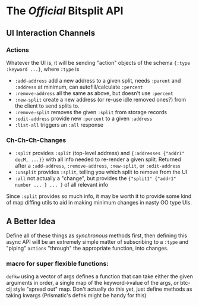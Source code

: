 # The *Official* Bitsplit API

## UI Interaction Channels

### Actions
Whatever the UI is, it will be sending "action" objects of the schema `{:type :keyword ...}`, where `:type` is

* `:add-address` add a new address to a given split, needs `:parent` and `:address` at minimum, can autofill/calculate `:percent`
* `:remove-address` all the same as above, but doesn't use `:percent`
* `:new-split` create a new address (or re-use idle removed ones?) from the client to send splits to.
* `:remove-split` removes the given `:split` from storage records
* `:edit-address` provide new `:percent` to a given `:address`
* `:list-all` triggers an `:all` response

### Ch-Ch-Ch-Changes
* `:split` provides `:split` (top-level address) and `{:addresses {"addr1" decM, ...}}` with all info needed to re-render a given split. Returned after a `:add-address`, `:remove-address`, `:new-split`, or `:edit-address`
* `:unsplit` provides `:split`, telling you which split to remove from the UI
* `:all` not actually a "change", but provides the `{"split1" {"addr1" number ... } ... }` of all relevant info

Since `:split` provides so much info, it may be worth it to provide some kind of map diffing utils to aid in making minimum changes in nasty OO type UIs.

## A Better Idea
Define all of these things as *synchronous* methods first, then defining this async API will be an extremely simple matter of subscribing to a `:type` and "piping" `actions` "through" the appropriate function, into changes.

### macro for super flexible functions:
`defkw` using a vector of args defines a function that can take either the given arguments in order, a single map of the keyword->value of the args, *or* btc-clj style "spread out" map. Don't actually do this yet, just define methods as taking kwargs (Prismatic's defnk might be handy for this)